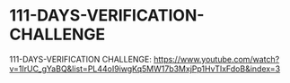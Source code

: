 # 111-DAYS-VERIFICATION-CHALLENGE
111-DAYS-VERIFICATION CHALLENGE: https://www.youtube.com/watch?v=1IrUC_gYaBQ&list=PL44oI9iwgKq5MW17b3MxjPp1HvTIxFdoB&index=3
